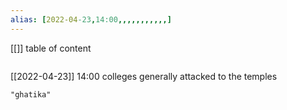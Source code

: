 ```yaml
---
alias: [2022-04-23,14:00,,,,,,,,,,,]
---
```

[[]]
table of content
```toc
```

[[2022-04-23]] 14:00
colleges generally attacked to the temples
```query
"ghatika"
```